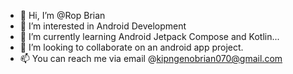 - 👋 Hi, I’m @Rop Brian
- 👀 I’m interested in Android Development
- 🌱 I’m currently learning Android Jetpack Compose and Kotlin...
- 💞️ I’m looking to collaborate on an android app project.
- 📫 You can reach me via email @kipngenobrian070@gmail.com

<!---
SrRopBrian/SrRopBrian is a ✨ special ✨ repository because its `README.md` (this file) appears on your GitHub profile.
You can click the Preview link to take a look at your changes.
--->
